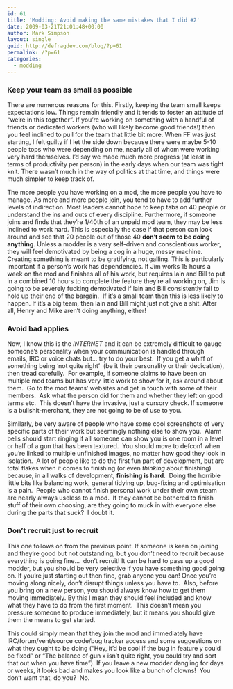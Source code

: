 ```yaml
---
id: 61
title: 'Modding: Avoid making the same mistakes that I did #2'
date: 2009-03-21T21:01:48+00:00
author: Mark Simpson
layout: single
guid: http://defragdev.com/blog/?p=61
permalink: /?p=61
categories:
  - modding
---
```

### Keep your team as small as possible

There are numerous reasons for this. Firstly, keeping the team small keeps expectations low. Things remain friendly and it tends to foster an attitude of &#8220;we&#8217;re in this together&#8221;. If you&#8217;re working on something with a handful of friends or dedicated workers (who will likely become good friends!) then you feel inclined to pull for the team that little bit more. When FF was just starting, I felt guilty if I let the side down because there were maybe 5-10 people tops who were depending on me, nearly all of whom were working very hard themselves. I&#8217;d say we made much more progress (at least in terms of productivity per person) in the early days when our team was tight knit. There wasn&#8217;t much in the way of politics at that time, and things were much simpler to keep track of.

The more people you have working on a mod, the more people you have to manage. As more and more people join, you tend to have to add further levels of indirection. Most leaders cannot hope to keep tabs on 40 people or understand the ins and outs of every discipline. Furthermore, if someone joins and finds that they&#8217;re 1/40th of an unpaid mod team, they may be less inclined to work hard. This is especially the case if that person can look around and see that 20 people out of those 40 <span style="font-weight: bold;">don&#8217;t seem to be doing anything</span>. Unless a modder is a very self-driven and conscientious worker, they will feel demotivated by being a cog in a huge, messy machine. Creating something is meant to be gratifying, not galling. This is particularly important if a person&#8217;s work has dependencies. If Jim works 15 hours a week on the mod and finishes all of his work, but requires Iain and Bill to put in a combined 10 hours to complete the feature they&#8217;re all working on, Jim is going to be severely fucking demotivated if Iain and Bill consistently fail to hold up their end of the bargain.  If it&#8217;s a small team then this is less likely to happen. If it&#8217;s a big team, then Iain and Bill might just not give a shit. After all, Henry and Mike aren&#8217;t doing anything, either!

### Avoid bad applies

Now, I know this is the _INTERNET_ and it can be extremely difficult to gauge someone&#8217;s personality when your communication is handled through emails, IRC or voice chats but&#8230; try to do your best.  If you get a whiff of something being &#8216;not quite right&#8217;  (be it their personality or their dedication), then tread carefully.  For example, if someone claims to have been on multiple mod teams but has very little work to show for it, ask around about them.  Go to the mod teams&#8217; websites and get in touch with some of their members.  Ask what the person did for them and whether they left on good terms etc.  This doesn&#8217;t have the invasive, just a cursory check. If someone is a bullshit-merchant, they are not going to be of use to you.

Similarly, be very aware of people who have some cool screenshots of very specific parts of their work but seemingly nothing else to show you.  Alarm bells should start ringing if all someone can show you is one room in a level or half of a gun that has been textured.  You should move to defcon1 when you&#8217;re linked to multiple unfinished images, no matter how good they look in isolation.  A lot of people like to do the first fun part of development, but are total flakes when it comes to finishing (or even _thinking_ about finishing) because, in all walks of development, **finishing is hard**.  Doing the horrible little bits like balancing work, general tidying up, bug-fixing and optimisation is a pain.  People who cannot finish personal work under their own steam are nearly always useless to a mod.  If they cannot be bothered to finish stuff of their own choosing, are they going to muck in with everyone else during the parts that suck?  I doubt it.

### Don&#8217;t recruit just to recruit

This one follows on from the previous point. If someone is keen on joining and they&#8217;re good but not outstanding, but you don&#8217;t need to recruit because everything is going fine&#8230;  don&#8217;t recruit! It can be hard to pass up a good modder, but you should be very selective if you have something good going on. If you&#8217;re just starting out then fine, grab anyone you can! Once you&#8217;re moving along nicely, don&#8217;t disrupt things unless you have to.  Also, before you bring on a new person, you should always know how to get them moving immediately. By this I mean they should feel included and know what they have to do from the first moment.  This doesn&#8217;t mean you pressure someone to produce immediately, but it means you should give them the means to get started.

This could simply mean that they join the mod and immediately have IRC/forum/vent/source code/bug tracker access and some suggestions on what they ought to be doing (&#8220;Hey, it&#8217;d be cool if the bug in feature y could be fixed&#8221; or &#8220;The balance of gun x isn&#8217;t quite right, you could try and sort that out when you have time&#8221;). If you leave a new modder dangling for days or weeks, it looks bad and makes you look like a bunch of clowns!  You don&#8217;t want that, do you?  No.